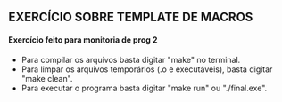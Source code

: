 ## EXERCÍCIO SOBRE TEMPLATE DE MACROS

#### Exercício feito para monitoria de prog 2

 - Para compilar os arquivos basta digitar "make" no terminal.
 - Para limpar os arquivos temporários (.o e executáveis),
basta digitar "make clean".
 - Para executar o programa basta digitar "make run" ou "./final.exe".